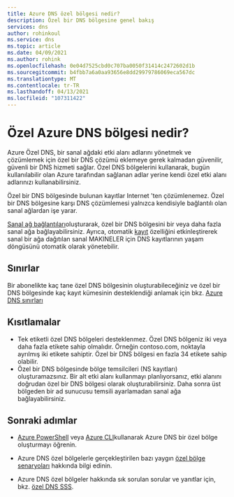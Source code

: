 ```yaml
---
title: Azure DNS özel bölgesi nedir?
description: Özel bir DNS bölgesine genel bakış
services: dns
author: rohinkoul
ms.service: dns
ms.topic: article
ms.date: 04/09/2021
ms.author: rohink
ms.openlocfilehash: 0e04d7525cbd0c707ba0050f31414c2472602d1b
ms.sourcegitcommit: b4fbb7a6a0aa93656e8dd29979786069eca567dc
ms.translationtype: MT
ms.contentlocale: tr-TR
ms.lasthandoff: 04/13/2021
ms.locfileid: "107311422"
---
```

# <a name="what-is-a-private-azure-dns-zone"></a>Özel Azure DNS bölgesi nedir?

Azure Özel DNS, bir sanal ağdaki etki alanı adlarını yönetmek ve çözümlemek için özel bir DNS çözümü eklemeye gerek kalmadan güvenilir, güvenli bir DNS hizmeti sağlar. Özel DNS bölgelerini kullanarak, bugün kullanılabilir olan Azure tarafından sağlanan adlar yerine kendi özel etki alanı adlarınızı kullanabilirsiniz. 

Özel bir DNS bölgesinde bulunan kayıtlar Internet 'ten çözümlenemez. Özel bir DNS bölgesine karşı DNS çözümlemesi yalnızca kendisiyle bağlantılı olan sanal ağlardan işe yarar.

[Sanal ağ bağlantıları](./private-dns-virtual-network-links.md)oluşturarak, özel bir DNS bölgesini bir veya daha fazla sanal ağa bağlayabilirsiniz.
Ayrıca, otomatik [kayıt](./private-dns-autoregistration.md) özelliğini etkinleştirerek sanal bir ağa dağıtılan sanal MAKINELER için DNS kayıtlarının yaşam döngüsünü otomatik olarak yönetebilir.

## <a name="limits"></a>Sınırlar

Bir abonelikte kaç tane özel DNS bölgesinin oluşturabileceğiniz ve özel bir DNS bölgesinde kaç kayıt kümesinin desteklendiği anlamak için bkz. [Azure DNS sınırları](../azure-resource-manager/management/azure-subscription-service-limits.md#azure-dns-limits)

## <a name="restrictions"></a>Kısıtlamalar

* Tek etiketli özel DNS bölgeleri desteklenmez. Özel DNS bölgeniz iki veya daha fazla etikete sahip olmalıdır. Örneğin contoso.com, noktayla ayrılmış iki etikete sahiptir. Özel bir DNS bölgesi en fazla 34 etikete sahip olabilir.
* Özel bir DNS bölgesinde bölge temsilcileri (NS kayıtları) oluşturamazsınız. Bir alt etki alanı kullanmayı planlıyorsanız, etki alanını doğrudan özel bir DNS bölgesi olarak oluşturabilirsiniz. Daha sonra üst bölgeden bir ad sunucusu temsili ayarlamadan sanal ağa bağlayabilirsiniz.

## <a name="next-steps"></a>Sonraki adımlar

* [Azure PowerShell](./private-dns-getstarted-powershell.md) veya [Azure CLI](./private-dns-getstarted-cli.md)kullanarak Azure DNS bir özel bölge oluşturmayı öğrenin.

* Azure DNS özel bölgelerle gerçekleştirilen bazı yaygın [özel bölge senaryoları](./private-dns-scenarios.md) hakkında bilgi edinin.

* Azure DNS özel bölgeler hakkında sık sorulan sorular ve yanıtlar için, bkz. [özel DNS SSS](./dns-faq-private.md).